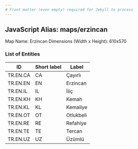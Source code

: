 ```yaml
---
# Front matter (even empty) required for Jekyll to process
---
```


## JavaScript Alias: maps/erzincan

Map Name: Erzincan
Dimensions (Width x Height): 610x570





### List of Entities

ID | Short label | Label
---|---|---|
TR.EN.CA | CA | Çayırlı
TR.EN.EN | EN | Erzincan
TR.EN.IL | IL | İliç
TR.EN.KH | KH | Kemah		
TR.EN.KL | KL | Kemaliye
TR.EN.OT | OT | Otlukbeli
TR.EN.RE | RE | Refahiye
TR.EN.TE | TE | Tercan		
TR.EN.UZ | UZ | Üzümlü